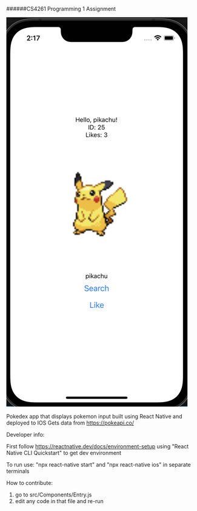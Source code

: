 ######CS4261 Programming 1 Assignment

![App](assets/app.png)

Pokedex app that displays pokemon input built using React Native and deployed to IOS
Gets data from https://pokeapi.co/

Developer info:

First follow https://reactnative.dev/docs/environment-setup using "React Native CLI Quickstart" to get dev environment

To run use:
"npx react-native start"
and
"npx react-native ios"
in separate terminals


How to contribute:

1. go to src/Components/Entry.js
2. edit any code in that file and re-run